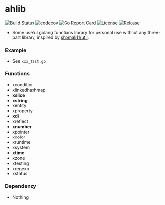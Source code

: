 # ahlib

[![Build Status](https://www.travis-ci.org/Aoi-hosizora/ahlib.svg?branch=master)](https://www.travis-ci.org/Aoi-hosizora/ahlib)
[![codecov](https://codecov.io/gh/Aoi-hosizora/ahlib/branch/master/graph/badge.svg)](https://codecov.io/gh/Aoi-hosizora/ahlib)
[![Go Report Card](https://goreportcard.com/badge/github.com/Aoi-hosizora/ahlib)](https://goreportcard.com/report/github.com/Aoi-hosizora/ahlib)
[![License](http://img.shields.io/badge/license-mit-blue.svg)](./LICENSE)
[![Release](https://img.shields.io/github/v/release/Aoi-hosizora/ahlib)](https://github.com/Aoi-hosizora/ahlib/releases)

+ Some useful golang functions library for personal use without any three-part library, inspired by [shomali11/util](https://github.com/shomali11/util).

### Example

+ See `xxx_test.go`

### Functions

+ xcondition
+ xlinkedhashmap
+ **xslice**
+ **xstring**
+ xentity
+ xproperty
+ **xdi**
+ xreflect
+ **xnumber**
+ xpointer
+ xcolor
+ xruntime
+ xsystem
+ **xtime**
+ xzone
+ xtesting
+ xregexp
+ xstatus

### Dependency

+ Nothing
